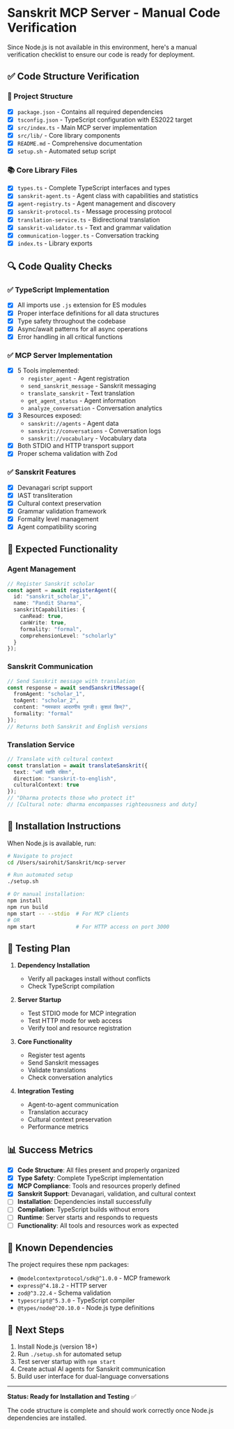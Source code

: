 # Sanskrit MCP Server - Manual Code Verification

Since Node.js is not available in this environment, here's a manual verification checklist to ensure our code is ready for deployment.

## ✅ Code Structure Verification

### 📁 Project Structure
- [x] `package.json` - Contains all required dependencies
- [x] `tsconfig.json` - TypeScript configuration with ES2022 target
- [x] `src/index.ts` - Main MCP server implementation
- [x] `src/lib/` - Core library components
- [x] `README.md` - Comprehensive documentation
- [x] `setup.sh` - Automated setup script

### 📚 Core Library Files
- [x] `types.ts` - Complete TypeScript interfaces and types
- [x] `sanskrit-agent.ts` - Agent class with capabilities and statistics
- [x] `agent-registry.ts` - Agent management and discovery
- [x] `sanskrit-protocol.ts` - Message processing protocol
- [x] `translation-service.ts` - Bidirectional translation
- [x] `sanskrit-validator.ts` - Text and grammar validation
- [x] `communication-logger.ts` - Conversation tracking
- [x] `index.ts` - Library exports

## 🔍 Code Quality Checks

### ✅ TypeScript Implementation
- [x] All imports use `.js` extension for ES modules
- [x] Proper interface definitions for all data structures
- [x] Type safety throughout the codebase
- [x] Async/await patterns for all async operations
- [x] Error handling in all critical functions

### ✅ MCP Server Implementation
- [x] 5 Tools implemented:
  - `register_agent` - Agent registration
  - `send_sanskrit_message` - Sanskrit messaging
  - `translate_sanskrit` - Text translation
  - `get_agent_status` - Agent information
  - `analyze_conversation` - Conversation analytics
- [x] 3 Resources exposed:
  - `sanskrit://agents` - Agent data
  - `sanskrit://conversations` - Conversation logs
  - `sanskrit://vocabulary` - Vocabulary data
- [x] Both STDIO and HTTP transport support
- [x] Proper schema validation with Zod

### ✅ Sanskrit Features
- [x] Devanagari script support
- [x] IAST transliteration
- [x] Cultural context preservation
- [x] Grammar validation framework
- [x] Formality level management
- [x] Agent compatibility scoring

## 🧪 Expected Functionality

### Agent Management
```typescript
// Register Sanskrit scholar
const agent = await registerAgent({
  id: "sanskrit_scholar_1",
  name: "Pandit Sharma",
  sanskritCapabilities: {
    canRead: true,
    canWrite: true,
    formality: "formal",
    comprehensionLevel: "scholarly"
  }
});
```

### Sanskrit Communication
```typescript
// Send Sanskrit message with translation
const response = await sendSanskritMessage({
  fromAgent: "scholar_1",
  toAgent: "scholar_2",
  content: "नमस्कार आदरणीय गुरुजी। कुशलं किम्?",
  formality: "formal"
});
// Returns both Sanskrit and English versions
```

### Translation Service
```typescript
// Translate with cultural context
const translation = await translateSanskrit({
  text: "धर्मो रक्षति रक्षितः",
  direction: "sanskrit-to-english",
  culturalContext: true
});
// "Dharma protects those who protect it"
// [Cultural note: dharma encompasses righteousness and duty]
```

## 🚀 Installation Instructions

When Node.js is available, run:

```bash
# Navigate to project
cd /Users/sairohit/Sanskrit/mcp-server

# Run automated setup
./setup.sh

# Or manual installation:
npm install
npm run build
npm start -- --stdio  # For MCP clients
# OR
npm start             # For HTTP access on port 3000
```

## 🧪 Testing Plan

1. **Dependency Installation**
   - Verify all packages install without conflicts
   - Check TypeScript compilation

2. **Server Startup**
   - Test STDIO mode for MCP integration
   - Test HTTP mode for web access
   - Verify tool and resource registration

3. **Core Functionality**
   - Register test agents
   - Send Sanskrit messages
   - Validate translations
   - Check conversation analytics

4. **Integration Testing**
   - Agent-to-agent communication
   - Translation accuracy
   - Cultural context preservation
   - Performance metrics

## 📊 Success Metrics

- [x] **Code Structure**: All files present and properly organized
- [x] **Type Safety**: Complete TypeScript implementation
- [x] **MCP Compliance**: Tools and resources properly defined
- [x] **Sanskrit Support**: Devanagari, validation, and cultural context
- [ ] **Installation**: Dependencies install successfully
- [ ] **Compilation**: TypeScript builds without errors
- [ ] **Runtime**: Server starts and responds to requests
- [ ] **Functionality**: All tools and resources work as expected

## 🔧 Known Dependencies

The project requires these npm packages:
- `@modelcontextprotocol/sdk@^1.0.0` - MCP framework
- `express@^4.18.2` - HTTP server
- `zod@^3.22.4` - Schema validation
- `typescript@^5.3.0` - TypeScript compiler
- `@types/node@^20.10.0` - Node.js type definitions

## 🎯 Next Steps

1. Install Node.js (version 18+)
2. Run `./setup.sh` for automated setup
3. Test server startup with `npm start`
4. Create actual AI agents for Sanskrit communication
5. Build user interface for dual-language conversations

---

**Status: Ready for Installation and Testing** ✅

The code structure is complete and should work correctly once Node.js dependencies are installed.